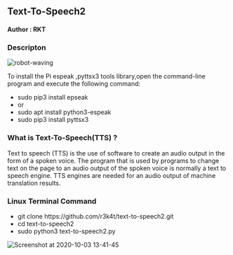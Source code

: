 <h2>Text-To-Speech2 </h2>

<h4>Author : RKT</h4>

### Descripton ###

![robot-waving](https://user-images.githubusercontent.com/69615463/94986763-f6d36780-057e-11eb-8c6e-cb0a02e6c70b.gif)

To install the Pi espeak ,pyttsx3  tools library,open the command-line program and execute the following command: 

<ul>
<li>sudo pip3 install epseak</li>
<li>or</li>
<li>sudo apt install python3-espeak</li>
<li>sudo pip3 install pyttsx3</li>
</ul>

### What is Text-To-Speech(TTS) ? ###

Text to speech (TTS) is the use of software to create an audio output in the form of a spoken voice. The program that is used by programs to change text on the page to an audio output of the spoken voice is normally a text to speech engine. TTS engines are needed for an audio output of machine translation results. 

### Linux Terminal Command ###

<ul>
<li>git clone https://github.com/r3k4t/text-to-speech2.git</li>
<li>cd  text-to-speech2</li>
<li>sudo python3 text-to-speech2.py</li>
</ul>

![Screenshot at 2020-10-03 13-41-45](https://user-images.githubusercontent.com/69615463/94986781-1f5b6180-057f-11eb-97d1-ab19719087e6.png)




